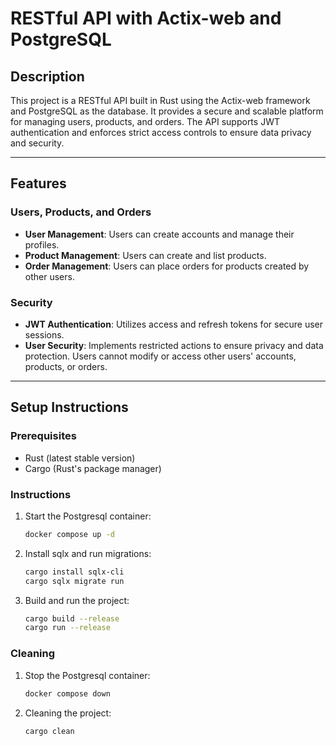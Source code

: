 # RESTful API with Actix-web and PostgreSQL

## Description
This project is a RESTful API built in Rust using the Actix-web framework and PostgreSQL as the database. It provides a secure and scalable platform for managing users, products, and orders. The API supports JWT authentication and enforces strict access controls to ensure data privacy and security.

---

## Features

### Users, Products, and Orders
- **User Management**: Users can create accounts and manage their profiles.
- **Product Management**: Users can create and list products.
- **Order Management**: Users can place orders for products created by other users.

### Security
- **JWT Authentication**: Utilizes access and refresh tokens for secure user sessions.
- **User Security**: Implements restricted actions to ensure privacy and data protection. Users cannot modify or access other users' accounts, products, or orders.

---

## Setup Instructions

### Prerequisites
- Rust (latest stable version)
- Cargo (Rust's package manager)

### Instructions
1. Start the Postgresql container:
	```bash
	docker compose up -d
2. Install sqlx and run migrations:
   ```bash
   cargo install sqlx-cli
   cargo sqlx migrate run
3. Build and run the project:
   ```bash
   cargo build --release
   cargo run --release

### Cleaning
1. Stop the Postgresql container:
   ```bash
   docker compose down

2. Cleaning the project:
   ```bash
   cargo clean